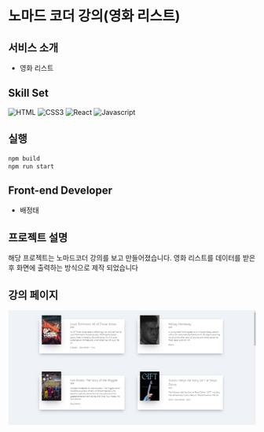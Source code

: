 
# 노마드 코더 강의(영화 리스트)

## 서비스 소개

- 영화 리스트

## Skill Set

![HTML](https://img.shields.io/badge/HTML5-E34F26?style=for-the-badge&logo=html5&logoColor=white)
![CSS3](https://img.shields.io/badge/CSS3-1572B6?style=for-the-badge&logo=css3&logoColor=white)
![React](https://img.shields.io/badge/-React-61DBFB?style=for-the-badge&labelColor=black&logo=react&logoColor=61DBFB)
![Javascript](https://img.shields.io/badge/Javascript-F0DB4F?style=for-the-badge&labelColor=black&logo=javascript&logoColor=F0DB4F)

## 실행

```
npm build
npm run start
```

## Front-end Developer

- 배정태

## 프로젝트 설명 
해당 프로젝트는 노마드코더 강의를 보고 만들어졌습니다.
영화 리스트를  데이터를 받은 후 화면에 출력하는 방식으로 제작 되었습니다

## 강의 페이지
<img src="1.PNG"/>

